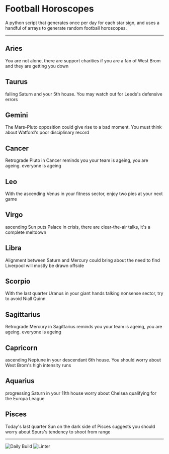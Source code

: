 # Football Horoscopes

A python script that generates once per day for each star sign, and uses a handful of arrays to generate random football horoscopes.

---

<!-- horoscopes_item starts -->
<h2>Aries</h2><p>You are not alone, there are support charities if you are a fan of West Brom and they are getting you down</p><h2>Taurus</h2><p>falling Saturn and your 5th house. You may watch out for Leeds's defensive errors</p><h2>Gemini</h2><p>The Mars-Pluto opposition could give rise to a bad moment. You must think about Watford's poor disciplinary record</p><h2>Cancer</h2><p>Retrograde Pluto in Cancer reminds you your team is ageing, you are ageing. everyone is ageing</p><h2>Leo</h2><p>With the ascending Venus in your fitness sector, enjoy two pies at your next game</p><h2>Virgo</h2><p>ascending Sun puts Palace in crisis, there are clear-the-air talks, it's a complete meltdown</p><h2>Libra</h2><p>Alignment between Saturn and Mercury could bring about the need to find Liverpool will mostly be drawn offside</p><h2>Scorpio</h2><p>With the last quarter Uranus in your giant hands talking nonsense sector, try to avoid Niall Quinn</p><h2>Sagittarius</h2><p>Retrograde Mercury in Sagittarius reminds you your team is ageing, you are ageing. everyone is ageing</p><h2>Capricorn</h2><p>ascending Neptune in your descendant 6th house. You should worry about West Brom's high intensity runs</p><h2>Aquarius</h2><p>progressing Saturn in your 11th house worry about Chelsea qualifying for the Europa League</p><h2>Pisces</h2><p>Today's last quarter Sun on the dark side of Pisces suggests you should worry about Spurs's tendency to shoot from range</p>
<!-- horoscopes_item ends -->

---

![Daily Build](https://github.com/MatBenfield/horofootball.thechels.uk/workflows/Daily%20Build/badge.svg) ![Linter](https://github.com/MatBenfield/horofootball.thechels.uk/workflows/Linter/badge.svg)
